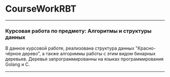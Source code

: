 # CourseWorkRBT
_________________________
### Курсовая работа по предмету: Алгоритмы и структуры данных
В данное курсовой работе, реализована структура данных "Красно-чёрное дерево", а также алгориммы работы с этим видом бинарных деревьев. Деревья запрограммированны на языках программирования Golang и С.
***
